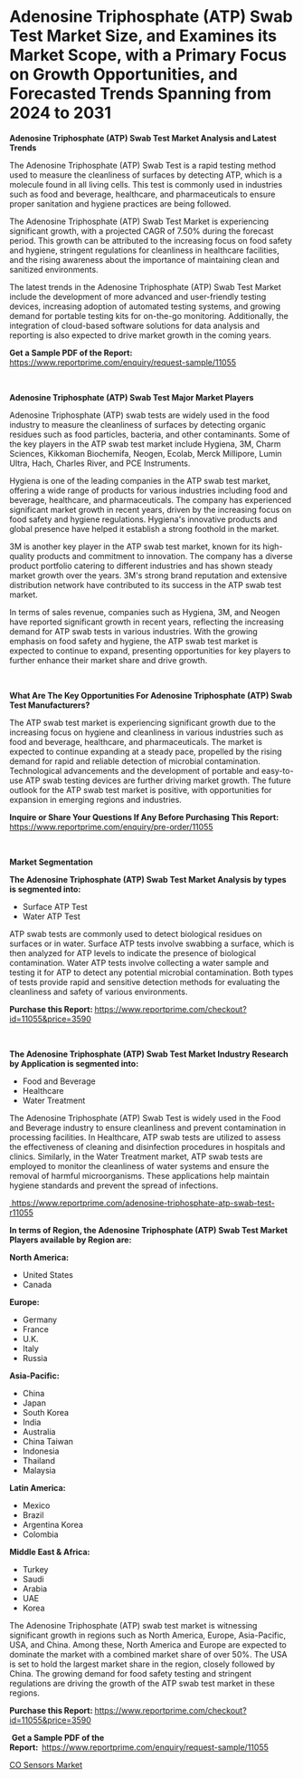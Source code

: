 <p><h1>Adenosine Triphosphate (ATP) Swab Test Market Size, and Examines its Market Scope, with a Primary Focus on Growth Opportunities, and Forecasted Trends Spanning from 2024 to 2031</h1></p><p><strong>Adenosine Triphosphate (ATP) Swab Test Market Analysis and Latest Trends</strong></p>
<p><p>The Adenosine Triphosphate (ATP) Swab Test is a rapid testing method used to measure the cleanliness of surfaces by detecting ATP, which is a molecule found in all living cells. This test is commonly used in industries such as food and beverage, healthcare, and pharmaceuticals to ensure proper sanitation and hygiene practices are being followed.</p><p>The Adenosine Triphosphate (ATP) Swab Test Market is experiencing significant growth, with a projected CAGR of 7.50% during the forecast period. This growth can be attributed to the increasing focus on food safety and hygiene, stringent regulations for cleanliness in healthcare facilities, and the rising awareness about the importance of maintaining clean and sanitized environments.</p><p>The latest trends in the Adenosine Triphosphate (ATP) Swab Test Market include the development of more advanced and user-friendly testing devices, increasing adoption of automated testing systems, and growing demand for portable testing kits for on-the-go monitoring. Additionally, the integration of cloud-based software solutions for data analysis and reporting is also expected to drive market growth in the coming years.</p></p>
<p><strong>Get a Sample PDF of the Report:&nbsp;</strong> <a href="https://www.reportprime.com/enquiry/request-sample/11055">https://www.reportprime.com/enquiry/request-sample/11055</a></p>
<p>&nbsp;</p>
<p><strong>Adenosine Triphosphate (ATP) Swab Test Major Market Players</strong></p>
<p><p>Adenosine Triphosphate (ATP) swab tests are widely used in the food industry to measure the cleanliness of surfaces by detecting organic residues such as food particles, bacteria, and other contaminants. Some of the key players in the ATP swab test market include Hygiena, 3M, Charm Sciences, Kikkoman Biochemifa, Neogen, Ecolab, Merck Millipore, Lumin Ultra, Hach, Charles River, and PCE Instruments.</p><p>Hygiena is one of the leading companies in the ATP swab test market, offering a wide range of products for various industries including food and beverage, healthcare, and pharmaceuticals. The company has experienced significant market growth in recent years, driven by the increasing focus on food safety and hygiene regulations. Hygiena's innovative products and global presence have helped it establish a strong foothold in the market.</p><p>3M is another key player in the ATP swab test market, known for its high-quality products and commitment to innovation. The company has a diverse product portfolio catering to different industries and has shown steady market growth over the years. 3M's strong brand reputation and extensive distribution network have contributed to its success in the ATP swab test market.</p><p>In terms of sales revenue, companies such as Hygiena, 3M, and Neogen have reported significant growth in recent years, reflecting the increasing demand for ATP swab tests in various industries. With the growing emphasis on food safety and hygiene, the ATP swab test market is expected to continue to expand, presenting opportunities for key players to further enhance their market share and drive growth.</p></p>
<p>&nbsp;</p>
<p><strong>What Are The Key Opportunities For Adenosine Triphosphate (ATP) Swab Test Manufacturers?</strong></p>
<p><p>The ATP swab test market is experiencing significant growth due to the increasing focus on hygiene and cleanliness in various industries such as food and beverage, healthcare, and pharmaceuticals. The market is expected to continue expanding at a steady pace, propelled by the rising demand for rapid and reliable detection of microbial contamination. Technological advancements and the development of portable and easy-to-use ATP swab testing devices are further driving market growth. The future outlook for the ATP swab test market is positive, with opportunities for expansion in emerging regions and industries.</p></p>
<p><strong>Inquire or Share Your Questions If Any Before Purchasing This Report:</strong> <a href="https://www.reportprime.com/enquiry/pre-order/11055">https://www.reportprime.com/enquiry/pre-order/11055</a></p>
<p>&nbsp;</p>
<p><strong>Market Segmentation</strong></p>
<p><strong>The Adenosine Triphosphate (ATP) Swab Test Market Analysis by types is segmented into:</strong></p>
<p><ul><li>Surface ATP Test</li><li>Water ATP Test</li></ul></p>
<p><p>ATP swab tests are commonly used to detect biological residues on surfaces or in water. Surface ATP tests involve swabbing a surface, which is then analyzed for ATP levels to indicate the presence of biological contamination. Water ATP tests involve collecting a water sample and testing it for ATP to detect any potential microbial contamination. Both types of tests provide rapid and sensitive detection methods for evaluating the cleanliness and safety of various environments.</p></p>
<p><strong>Purchase this Report:&nbsp;</strong><a href="https://www.reportprime.com/checkout?id=11055&price=3590">https://www.reportprime.com/checkout?id=11055&price=3590</a></p>
<p>&nbsp;</p>
<p><strong>The Adenosine Triphosphate (ATP) Swab Test Market Industry Research by Application is segmented into:</strong></p>
<p><ul><li>Food and Beverage</li><li>Healthcare</li><li>Water Treatment</li></ul></p>
<p><p>The Adenosine Triphosphate (ATP) Swab Test is widely used in the Food and Beverage industry to ensure cleanliness and prevent contamination in processing facilities. In Healthcare, ATP swab tests are utilized to assess the effectiveness of cleaning and disinfection procedures in hospitals and clinics. Similarly, in the Water Treatment market, ATP swab tests are employed to monitor the cleanliness of water systems and ensure the removal of harmful microorganisms. These applications help maintain hygiene standards and prevent the spread of infections.</p></p>
<p><a href="https://www.reportprime.com/adenosine-triphosphate-atp-swab-test-r11055">&nbsp;https://www.reportprime.com/adenosine-triphosphate-atp-swab-test-r11055</a></p>
<p><strong>In terms of Region, the Adenosine Triphosphate (ATP) Swab Test Market Players available by Region are:</strong></p>
<p>
    <p> <strong> North America: </strong>
        <ul>
            <li>United States</li>
            <li>Canada</li>
        </ul>
        </p> 
    <p> <strong> Europe: </strong>
        <ul>
            <li>Germany</li>
            <li>France</li>
            <li>U.K.</li>
            <li>Italy</li>
            <li>Russia</li>
        </ul>
        </p> 
    <p> <strong> Asia-Pacific: </strong>
        <ul>
            <li>China</li>
            <li>Japan</li>
            <li>South Korea</li>
            <li>India</li>
            <li>Australia</li>
            <li>China Taiwan</li>
            <li>Indonesia</li>
            <li>Thailand</li>
            <li>Malaysia</li>
        </ul>
        </p> 
    <p> <strong> Latin America: </strong>
        <ul>
            <li>Mexico</li>
            <li>Brazil</li>
            <li>Argentina Korea</li>
            <li>Colombia</li>
        </ul>
        </p> 
    <p> <strong> Middle East & Africa: </strong>
        <ul>
            <li>Turkey</li>
            <li>Saudi</li>
            <li>Arabia</li>
            <li>UAE</li>
            <li>Korea</li>
        </ul>
    </p>
    </p>
<p><p>The Adenosine Triphosphate (ATP) swab test market is witnessing significant growth in regions such as North America, Europe, Asia-Pacific, USA, and China. Among these, North America and Europe are expected to dominate the market with a combined market share of over 50%. The USA is set to hold the largest market share in the region, closely followed by China. The growing demand for food safety testing and stringent regulations are driving the growth of the ATP swab test market in these regions.</p></p>
<p><strong>Purchase this Report: </strong><a href="https://www.reportprime.com/checkout?id=11055&price=3590">https://www.reportprime.com/checkout?id=11055&price=3590</a></p>
<p>&nbsp;<strong>Get a Sample PDF of the Report:&nbsp;&nbsp;</strong><a href="https://www.reportprime.com/enquiry/request-sample/11055">https://www.reportprime.com/enquiry/request-sample/11055</a></p>
<p><strong></strong></p>
<p><p><a href="https://changeable-paste-463.notion.site/CO-Sensors-Market-Focuses-on-Market-Share-Size-and-Projected-Forecast-Till-2031-4c39d716877741329bc117ca297df313">CO Sensors Market</a></p></p>